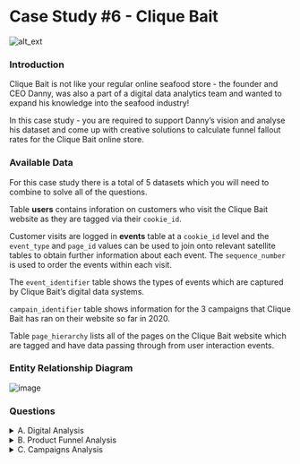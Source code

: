 # Case Study #6 - Clique Bait

![alt_ext](https://8weeksqlchallenge.com/images/case-study-designs/6.png)

### Introduction

Clique Bait is not like your regular online seafood store - the founder and CEO Danny, was also a part of a digital data analytics team and wanted to expand his knowledge into the seafood industry!

In this case study - you are required to support Danny’s vision and analyse his dataset and come up with creative solutions to calculate funnel fallout rates for the Clique Bait online store.


### Available Data

For this case study there is a total of 5 datasets which you will need to combine to solve all of the questions.

Table **users** contains inforation on customers who visit the Clique Bait website as they are tagged via their ```cookie_id```.

Customer visits are logged in **events** table at a ```cookie_id``` level and the ```event_type``` and ```page_id``` values can be used to join onto relevant satellite tables to obtain further information about each event. The ```sequence_number``` is used to order the events within each visit.

The ```event_identifier``` table shows the types of events which are captured by Clique Bait’s digital data systems.

```campain_identifier``` table shows information for the 3 campaigns that Clique Bait has ran on their website so far in 2020.

Table ```page_hierarchy``` lists all of the pages on the Clique Bait website which are tagged and have data passing through from user interaction events.

### Entity Relationship Diagram

![image](https://user-images.githubusercontent.com/128125991/232244357-4be5bea6-3454-4ed2-8b09-379c15addb2d.png)

### Questions

<details><summary>A. Digital Analysis </summary>

  1. How many users are there?
  2. How many cookies does each user have on average?
  3. What is the unique number of visits by all users per month?
  4. What is the number of events for each event type?
  5. What is the percentage of visits which have a purchase event?
  6. What is the percentage of visits which view the checkout page but do not have a purchase event?
  7. What are the top 3 pages by number of views?
  8. What is the number of views and cart adds for each product category?
  9. What are the top 3 products by purchases?
  
</details>

<details><summary>B. Product Funnel Analysis </summary>

  In a single query, perform the following operations and generate a new table in the data_mart schema named clean_weekly_sales:
 
Using a single SQL query - create a new output table which has the following details:

  <ul><li>How many times was each product viewed?</li>
  <li>How many times was each product added to cart?</li>
  <li>How many times was each product added to a cart but not purchased (abandoned)?</li>
  <li>How many times was each product purchased?</li></ul>

Additionally, create another table which further aggregates the data for the above points but this time for each product category instead of individual products.

Use your 2 new output tables - answer the following questions:

  1. Which product had the most views, cart adds and purchases?
  2. Which product was most likely to be abandoned?
  3. Which product had the highest view to purchase percentage?
  4. What is the average conversion rate from view to cart add?
  5. What is the average conversion rate from cart add to purchase?

</details>

<details><summary>C. Campaigns Analysis </summary>

Generate a table that has 1 single row for every unique visit_id record and has the following columns:

<ul><li> ```user_id``` </li>
  <li> ```visit_it``` </li>
  <li>```visit_start_time```: the earliest event_time for each visit</li>
  <li>```page_views```: count of page views for each visit</li>
  <li>```cart_adds```: count of product cart add events for each visit</li>
  <li>```purchase```: 1/0 flag if a purchase event exists for each visit</li>
  <li>```campaign_name```: map the visit to a campaign if the ```visit_start_time``` falls between the ```start_date``` and ```end_date```</li>
  <li>```impression```: count of ad impressions for each visit</li>
  <li>```click```: count of ad clicks for each visit</li>
  <li>(Optional column) ```cart_products```: a comma separated text value with products added to the cart sorted by the order they were added to the cart (hint: use the ```sequence_number```)</li></ul>

  
</details>
